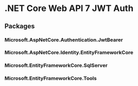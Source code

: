 # .NET Core Web API 7 JWT Auth

## Packages
### Microsoft.AspNetCore.Authentication.JwtBearer 
### Microsoft.AspNetCore.Identity.EntityFrameworkCore
### Microsoft.EntityFrameworkCore.SqlServer
### Microsoft.EntityFrameworkCore.Tools